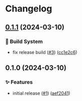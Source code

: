 # Changelog

## [0.1.1](https://github.com/Xenira/TTIK/compare/v0.1.0...v0.1.1) (2024-03-10)


### 👷 Build System

* fix release build ([#3](https://github.com/Xenira/TTIK/issues/3)) ([cc1e2c6](https://github.com/Xenira/TTIK/commit/cc1e2c6082234d53d9f0cb467673caa92ddaa908))

## 0.1.0 (2024-03-10)


### ✨ Features

* initial release ([#1](https://github.com/Xenira/TTIK/issues/1)) ([aef2041](https://github.com/Xenira/TTIK/commit/aef2041c47d164697036fc7651fbfd070f49c668))
